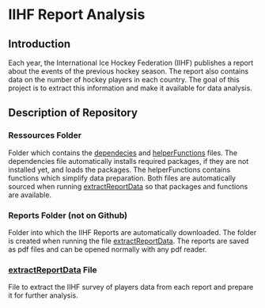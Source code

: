 # IIHF Report Analysis

## Introduction

Each year, the International Ice Hockey Federation (IIHF) publishes a 
report about the events of the previous hockey season. The report also 
contains data on the number of hockey players in each country. The goal 
of this project is to extract this information and make it available for 
data analysis.

## Description of Repository

### Ressources Folder

Folder which contains the [dependecies](dependencies.R) and 
[helperFunctions](helperFunctions.R) files. The dependencies file automatically installs required packages, if they are not installed yet, and loads the packages. The helperFunctions contains functions which simplify data preparation. Both files are automatically sourced when running [extractReportData](extractReportData.R) so that packages and functions are available. 

### Reports Folder (not on Github)

Folder into which the IIHF Reports are automatically downloaded. The folder is created when running the file [extractReportData](extractReportData.R). The reports are saved as pdf files and can be opened normally with any pdf reader. 

### [extractReportData](extractReportData.R) File

File to extract the IIHF survey of players data from each report and prepare it for further analysis. 
